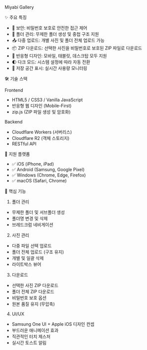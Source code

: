 Miyabi Gallery

✨ 주요 특징

- 🔐 보안: 비밀번호 보호로 안전한 접근 제어
- 📁 폴더 관리: 무제한 폴더 생성 및 중첩 구조 지원
- 📤 다중 업로드: 개별 사진 및 폴더 전체 업로드 가능
- 📦 ZIP 다운로드: 선택한 사진을 비밀번호로 보호된 ZIP 파일로 다운로드
- 🎨 반응형 디자인: 모바일, 태블릿, 데스크탑 모두 지원
- 🌓 다크 모드: 시스템 설정에 따라 자동 전환
- 💾 저장 공간 표시: 실시간 사용량 모니터링


🛠️ 기술 스택

Frontend
- HTML5 / CSS3 / Vanilla JavaScript
- 반응형 웹 디자인 (Mobile-First)
- zip.js (ZIP 파일 생성 및 암호화)

Backend
- Cloudflare Workers (서버리스)
- Cloudflare R2 (객체 스토리지)
- RESTful API


📱 지원 플랫폼

- ✅ iOS (iPhone, iPad)
- ✅ Android (Samsung, Google Pixel)
- ✅ Windows (Chrome, Edge, Firefox)
- ✅ macOS (Safari, Chrome)


🎯 핵심 기능

1. 폴더 관리
- 무제한 폴더 및 서브폴더 생성
- 폴더명 변경 및 삭제
- 브레드크럼 네비게이션

2. 사진 관리
- 다중 파일 선택 업로드
- 폴더 전체 업로드 (구조 유지)
- 개별 및 일괄 삭제
- 라이트박스 뷰어

3. 다운로드
- 선택한 사진 ZIP 다운로드
- 폴더 전체 ZIP 다운로드
- 비밀번호 보호 옵션
- 원본 품질 유지 (무압축)

4. UI/UX
- Samsung One UI + Apple iOS 디자인 컨셉
- 부드러운 애니메이션 효과
- 직관적인 터치 제스처
- 실시간 토스트 알림
